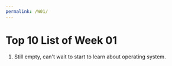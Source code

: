 ```yaml
---
permalink: /W01/
---
```


# Top 10 List of Week 01

1. Still empty, can't wait to start to learn about operating system.